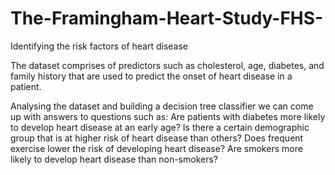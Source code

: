 # The-Framingham-Heart-Study-FHS-
Identifying the risk factors of heart disease

The dataset comprises of predictors such as cholesterol, age, diabetes, and family history that are used to predict the onset of heart disease in a patient.

Analysing the dataset and building a decision tree classifier we can come up with answers to questions such as:
  Are patients with diabetes more likely to develop heart disease at an early age?
  Is there a certain demographic group that is at higher risk of heart disease than others?
  Does frequent exercise lower the risk of developing heart disease?
  Are smokers more likely to develop heart disease than non-smokers?

